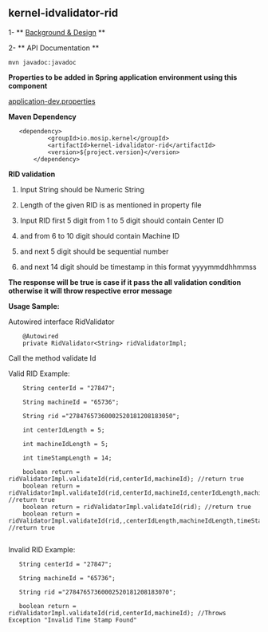 ## kernel-idvalidator-rid

 1- ** [Background & Design](../../design/kernel/kernel-idvalidator-rid.md) **
 

 
 2- ** API Documentation **
 
 ```
 mvn javadoc:javadoc

 ```
 
**Properties to be added in Spring application environment using this component**

[application-dev.properties](../../config/application-dev.properties)

 
 
 **Maven Dependency**
 
 ```
 	<dependency>
			<groupId>io.mosip.kernel</groupId>
			<artifactId>kernel-idvalidator-rid</artifactId>
			<version>${project.version}</version>
		</dependency>

 ```
 
**RID validation**

1. Input String should be Numeric String

2. Length of the given RID is as mentioned in property file

3. Input RID first 5 digit from 1 to 5 digit should contain Center ID

4. and from 6 to 10 digit should contain Machine ID

5. and next 5 digit should be sequential number

6. and next 14 digit should be timestamp in this format yyyymmddhhmmss





**The response will be true is case if it pass the all validation condition otherwise it will throw respective error message**

 

**Usage Sample:**

Autowired interface RidValidator

```
	@Autowired
	private RidValidator<String> ridValidatorImpl;
```

Call the method validate Id

Valid RID Example:

```
	String centerId = "27847";

	String machineId = "65736";
	
	String rid ="27847657360002520181208183050";
	
	int centerIdLength = 5;
	
	int machineIdLength = 5;
	
	int timeStampLength = 14;
	
	boolean return = ridValidatorImpl.validateId(rid,centerId,machineId); //return true
	boolean return = ridValidatorImpl.validateId(rid,centerId,machineId,centerIdLength,machineIdLength,timeStampLength); //return true
	boolean return = ridValidatorImpl.validateId(rid); //return true
	boolean return = ridValidatorImpl.validateId(rid,,centerIdLength,machineIdLength,timeStampLength); //return true
 
 ```
 
 
 Invalid RID Example:
 
 ```
	String centerId = "27847";

	String machineId = "65736";
	
	String rid ="27847657360002520181208183070";
	
	boolean return = ridValidatorImpl.validateId(rid,centerId,machineId); //Throws Exception "Invalid Time Stamp Found"
	
 ```







